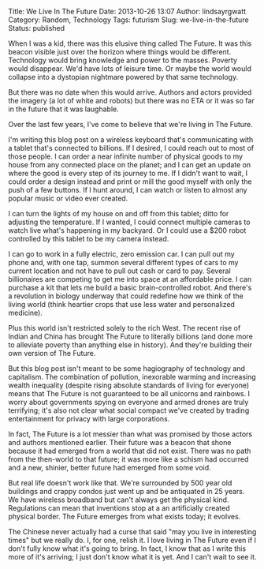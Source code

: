 Title: We Live In The Future
Date: 2013-10-26 13:07
Author: lindsayrgwatt
Category: Random, Technology
Tags: futurism
Slug: we-live-in-the-future
Status: published

When I was a kid, there was this elusive thing called The Future. It was this beacon visible just over the horizon where things would be different. Technology would bring knowledge and power to the masses. Poverty would disappear. We'd have lots of leisure time. Or maybe the world would collapse into a dystopian nightmare powered by that same technology.

But there was no date when this would arrive. Authors and actors provided the imagery (a lot of white and robots) but there was no ETA or it was so far in the future that it was laughable.

Over the last few years, I've come to believe that we're living in The Future.

I'm writing this blog post on a wireless keyboard that's communicating with a tablet that's connected to billions. If I desired, I could reach out to most of those people. I can order a near infinite number of physical goods to my house from any connected place on the planet; and I can get an update on where the good is every step of its journey to me. If I didn't want to wait, I could order a design instead and print or mill the good myself with only the push of a few buttons. If I hunt around, I can watch or listen to almost any popular music or video ever created.

I can turn the lights of my house on and off from this tablet; ditto for adjusting the temperature. If I wanted, I could connect multiple cameras to watch live what's happening in my backyard. Or I could use a $200 robot controlled by this tablet to be my camera instead.

I can go to work in a fully electric, zero emission car. I can pull out my phone and, with one tap, summon several different types of cars to my current location and not have to pull out cash or card to pay. Several billionaires are competing to get me into space at an affordable price. I can purchase a kit that lets me build a basic brain-controlled robot. And there's a revolution in biology underway that could redefine how we think of the living world (think heartier crops that use less water and personalized medicine).

Plus this world isn't restricted solely to the rich West. The recent rise of Indian and China has brought The Future to literally billions (and done more to alleviate poverty than anything else in history). And they're building their own version of The Future.

But this blog post isn't meant to be some hagiography of technology and capitalism. The combination of pollution, inexorable warming and increasing wealth inequality (despite rising absolute standards of living for everyone) means that The Future is not guaranteed to be all unicorns and rainbows. I worry about governments spying on everyone and armed drones are truly terrifying; it's also not clear what social compact we've created by trading entertainment for privacy with large corporations.

In fact, The Future is a lot messier than what was promised by those actors and authors mentioned earlier. Their future was a beacon that shone because it had emerged from a world that did not exist. There was no path from the then-world to that future; it was more like a schism had occurred and a new, shinier, better future had emerged from some void.

But real life doesn't work like that. We're surrounded by 500 year old buildings and crappy condos just went up and be antiquated in 25 years. We have wireless broadband but can't always get the physical kind. Regulations can mean that inventions stop at a an artificially created physical border. The Future emerges from what exists today; it evolves.

The Chinese never actually had a curse that said "may you live in interesting times" but we really do. I, for one, relish it. I love living in The Future even if I don't fully know what it's going to bring. In fact, I know that as I write this more of it's arriving; I just don't know what it is yet. And I can't wait to see it.

